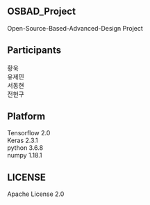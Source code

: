 ## OSBAD_Project
Open-Source-Based-Advanced-Design Project

## Participants
황욱   
유제민   
서동현   
전현구   

## Platform
Tensorflow 2.0   
Keras 2.3.1   
python 3.6.8   
numpy 1.18.1   

## LICENSE
Apache License 2.0   
